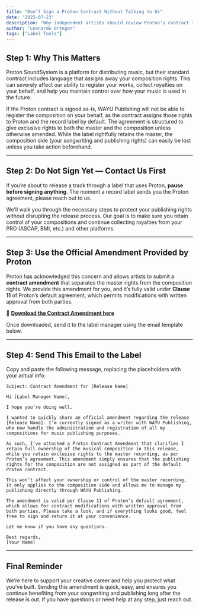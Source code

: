 ```yaml
---
title: "Don’t Sign a Proton Contract Without Talking to Us"
date: "2025-07-23"
description: "Why independent artists should review Proton’s contract terms with us before signing to protect composition rights and ensure fair revenue distribution."
author: "Leonardo Ortegon"
tags: ["Label Tools"]
---
```


## Step 1: Why This Matters

Proton SoundSystem is a platform for distributing music, but their standard contract includes language that assigns away your composition rights. This can severely affect our ability to register your works, collect royalties on your behalf, and help you maintain control over how your music is used in the future.

If the Proton contract is signed as-is, WAYU Publishing will not be able to register the composition on your behalf, as the contract assigns those rights to Proton and the record label by default. The agreement is structured to give exclusive rights to both the master and the composition unless otherwise amended. While the label rightfully retains the master, the composition side (your songwriting and publishing rights) can easily be lost unless you take action beforehand.

---

## Step 2: Do Not Sign Yet — Contact Us First

If you’re about to release a track through a label that uses Proton, **pause before signing anything**. The moment a record label sends you the Proton agreement, please reach out to us.

We’ll walk you through the necessary steps to protect your publishing rights without disrupting the release process. Our goal is to make sure you retain control of your compositions and continue collecting royalties from your PRO (ASCAP, BMI, etc.) and other platforms.

---

## Step 3: Use the Official Amendment Provided by Proton

Proton has acknowledged this concern and allows artists to submit a **contract amendment** that separates the master rights from the composition rights. We provide this amendment for you, and it’s fully valid under **Clause 11** of Proton’s default agreement, which permits modifications with written approval from both parties.

📎 **[Download the Contract Amendment here](/downloads/proton-composition-rights-amendment.pdf)**

Once downloaded, send it to the label manager using the email template below.

---

## Step 4: Send This Email to the Label

Copy and paste the following message, replacing the placeholders with your actual info:

```
Subject: Contract Amendment for [Release Name]

Hi [Label Manager Name],

I hope you’re doing well.

I wanted to quickly share an official amendment regarding the release [Release Name]. I’m currently signed as a writer with WAYU Publishing, who now handle the administration and registration of all my compositions for music publishing purposes.

As such, I’ve attached a Proton Contract Amendment that clarifies I retain full ownership of the musical composition in this release, while you retain exclusive rights to the master recording, as per Proton’s agreement. This amendment simply ensures that the publishing rights for the composition are not assigned as part of the default Proton contract.

This won’t affect your ownership or control of the master recording, it only applies to the composition side and allows me to manage my publishing directly through WAYU Publishing.

The amendment is valid per Clause 11 of Proton’s default agreement, which allows for contract modifications with written approval from both parties. Please take a look, and if everything looks good, feel free to sign and return it at your convenience.

Let me know if you have any questions.

Best regards,  
[Your Name]
```

---

## Final Reminder

We’re here to support your creative career and help you protect what you’ve built. Sending this amendment is quick, easy, and ensures you continue benefiting from your songwriting and publishing long after the release is out. If you have questions or need help at any step, just reach out.